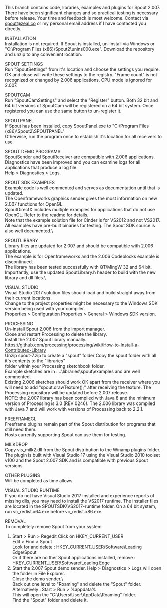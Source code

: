 This branch contains code, libraries, examples and plugins for Spout 2.007. There have been significant changes and so practical testing is necessary before release. Your time and feedback is most welcome. Contact via spout@zeal.co or my personal email address if I have contacted you directly.

INSTALLATION\
Installation is not required. If Spout is installed, un-install via Windows or "C:\Program Files (x86)\Spout2\unins000.exe".
Download the repository and unzip to any convenient location.

SPOUT SETTINGS\
Run "SpoutSettings" from it's location and choose the settings you require. OK and close will write these settings to the registry. 
"Frame count" is not recognized or changed by 2.006 applications. CPU mode is ignored for 2.007.

SPOUTCAM\
Run "SpoutCamSettings" and select the "Register" button. Both 32 bit and 64 bit versions of SpoutCam will be registered on a 64 bit system. Once registered you can use the same button to un-register it.

SPOUTPANEL\
If Spout has been installed, copy SpoutPanel.exe to "C:\Program Files (x86)\Spout2\SPOUTPANEL\"\
Otherwise, run the program once to establish it's location for all receivers to use.

SPOUT DEMO PROGRAMS\
SpoutSender and SpoutReceiver are compatible with 2.006 applications.\
Diagnostics have been improved and you can examine logs for all applications that produce a log file.\
Help > Diagnostics > Logs.

SPOUT SDK EXAMPLES\
Example code is well commented and serves as documentation until that is updated.\
The Openframeworks graphics sender gives the most information on new 2.007 functions for OpenGL.\
SpoutDirectX includes multiple examples for applications that do not use OpenGL. Refer to the readme for details.\
Note that the example solution file for Cinder is for VS2012 and not VS2017.\
All examples have pre-built binaries for testing.
The Spout SDK source is also well documented.\

SPOUTLIBRARY\
Library files are updated for 2.007 and should be compatible with 2.006 applications.\
The example is for Openframeworks and the 2.006 Codeblocks example is discontinued.\
The library has been tested successfully with QT/MingW 32 and 64 bit.\
Importantly, use the updated SpoutLibrary.h header to build with the new library and dll files.\

VISUAL STUDIO\
Visual Studio 2017 solution files should load and build straight away from their current locations.\
Change to the project properties might be necessary to the Windows SDK version being used with your compiler.\
Properties > Configuration Properties > General > Windows SDK version.

PROCESSING\
Un-install Spout 2.006 from the import manager.\
Close and restart Processing to delete the library.\
Install the 2.007 Spout library manually.\
https://github.com/processing/processing/wiki/How-to-Install-a-Contributed-Library \
  Unzip spout-7.zip to create a "spout" folder
  Copy the spout folder with all it's contents to the "libraries"\
  folder within your Processing sketchbook folder.\
Example sketches are in : ..\libraries\spout\examples and are well commented.\
Existing 2.006 sketches should work OK apart from the receiver where you will need to add "spout.drawTexture();" after receiving the texture. The Processing repository will be updated before 2.007 release.\
NOTE: the 2.007 library has been compiled with Java 8 and the minimum version of Processing is 3.0 (REV 0246).
The 2.006 library was compiled with Java 7 and will work with versions of Processing back to 2.2.1.

FREEFRAMEGL\
Freeframe plugins remain part of the Spout distribution for programs that still need them.\
Hosts currently supporting Spout can use them for testing.

MILKDROP\
Copy vis_milk2.dll from the Spout distribution to the Winamp plugins folder.\
The plugin is built with Visual Studio 17 using the Visual Studio 2010 toolset v100 and the Spout 2.007 SDK and is compatible with previous Spout versions.

OTHER PLUGINS\
Will be completed as time allows.

VISUAL STUDIO RUNTIME\
If you do not have Visual Studio 2017 installed and experience reports of missing dlls, you may need to install the VS2017 runtime. The installer files are located in the SPOUTSDK\VS2017-runtime folder. On a 64 bit system, run vc_redist.x64.exe before vc_redist.x86.exe.

REMOVAL\
To completely remove Spout from your system
1) Start > Run > Regedit
     Click on HKEY_CURRENT_USER\
     Edit > Find > Spout\
     Look for and delete : HKEY_CURRENT_USER\Software\Leading Edge\Spout\
     Or if there are no ther Spout applications installed, remove :\
     HKEY_CURRENT_USER\Software\Leading Edge
2) Start the 2.007 Spout demo sender.
     Help > Diagnostics > Logs will open the folder in File Explorer.\
     Close the demo sender.\	
     Back out one level to "Roaming" and delete the "Spout" folder.\
   Alternatively : Start > Run > %appdata%\
     This will open the "C:\Users\User\AppData\Roaming" folder.\
     Find the "Spout" folder and delete it.
     

